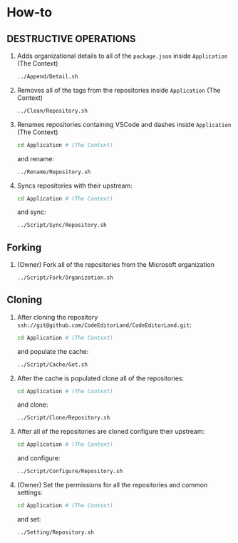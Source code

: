 # How-to

## DESTRUCTIVE OPERATIONS

1. Adds organizational details to all of the `package.json` inside `Application`
   (The Context)

    ```bash
    ../Append/Detail.sh
    ```

2. Removes all of the tags from the repositories inside `Application` (The
   Context)

    ```bash
    ../Clean/Repository.sh
    ```

3. Renames repositories containing VSCode and dashes inside `Application` (The
   Context)

    ```bash
    cd Application # (The Context)
    ```

    and rename:

    ```bash
    ../Rename/Repository.sh
    ```

4. Syncs repositories with their upstream:

    ```bash
    cd Application # (The Context)
    ```

    and sync:

    ```bash
    ../Script/Sync/Repository.sh
    ```

## Forking

1. (Owner) Fork all of the repositories from the Microsoft organization

    ```bash
    ../Script/Fork/Organization.sh
    ```

## Cloning

1. After cloning the repository
   `ssh://git@github.com/CodeEditorLand/CodeEditorLand.git`:

    ```bash
    cd Application # (The Context)
    ```

    and populate the cache:

    ```bash
    ../Script/Cache/Get.sh
    ```

2. After the cache is populated clone all of the repositories:

    ```bash
    cd Application # (The Context)
    ```

    and clone:

    ```bash
    ../Script/Clone/Repository.sh
    ```

3. After all of the repositories are cloned configure their upstream:

    ```bash
    cd Application # (The Context)
    ```

    and configure:

    ```bash
    ../Script/Configure/Repository.sh
    ```

4. (Owner) Set the permissions for all the repositories and common settings:

    ```bash
    cd Application # (The Context)
    ```

    and set:

    ```bash
    ../Setting/Repository.sh
    ```

